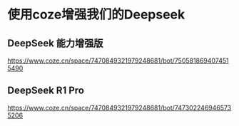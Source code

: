 # 使用coze增强我们的Deepseek



## DeepSeek 能力增强版

https://www.coze.cn/space/7470849321979248681/bot/7505818694074515490



## DeepSeek R1 Pro

https://www.coze.cn/space/7470849321979248681/bot/7473022469465735206